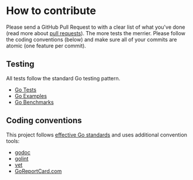# How to contribute

Please send a GitHub Pull Request to with a clear list of what you've done (read more about [pull requests](http://help.github.com/pull-requests/)). The more tests the merrier. Please follow the coding conventions (below) and make sure all of your commits are atomic (one feature per commit).

## Testing

All tests follow the standard Go testing pattern.
- [Go Tests](https://golang.org/pkg/testing/)
- [Go Examples](https://golang.org/pkg/testing/#hdr-Examples)
- [Go Benchmarks](https://golang.org/pkg/testing/#hdr-Benchmarks)

## Coding conventions

This project follows [effective Go standards](https://golang.org/doc/effective_go.html) and uses additional convention tools:
- [godoc](https://godoc.org/golang.org/x/tools/cmd/godoc)
- [golint](https://github.com/golang/lint)
- [vet](https://golang.org/cmd/vet/)
- [GoReportCard.com](https://goreportcard.com/report/github.com/mrz1836/go-pipl)